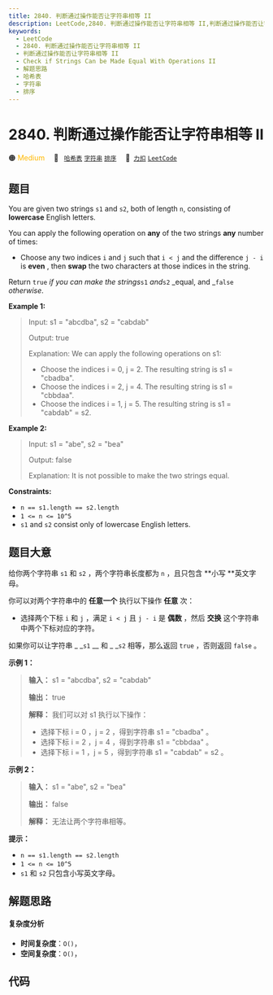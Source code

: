 ```yaml
---
title: 2840. 判断通过操作能否让字符串相等 II
description: LeetCode,2840. 判断通过操作能否让字符串相等 II,判断通过操作能否让字符串相等 II,Check if Strings Can be Made Equal With Operations II,解题思路,哈希表,字符串,排序
keywords:
  - LeetCode
  - 2840. 判断通过操作能否让字符串相等 II
  - 判断通过操作能否让字符串相等 II
  - Check if Strings Can be Made Equal With Operations II
  - 解题思路
  - 哈希表
  - 字符串
  - 排序
---
```


# 2840. 判断通过操作能否让字符串相等 II

🟠 <font color=#ffb800>Medium</font>&emsp; 🔖&ensp; [`哈希表`](/tag/hash-table.md) [`字符串`](/tag/string.md) [`排序`](/tag/sorting.md)&emsp; 🔗&ensp;[`力扣`](https://leetcode.cn/problems/check-if-strings-can-be-made-equal-with-operations-ii) [`LeetCode`](https://leetcode.com/problems/check-if-strings-can-be-made-equal-with-operations-ii)

## 题目

You are given two strings `s1` and `s2`, both of length `n`, consisting of
**lowercase** English letters.

You can apply the following operation on **any** of the two strings **any**
number of times:

  * Choose any two indices `i` and `j` such that `i < j` and the difference `j - i` is **even** , then **swap** the two characters at those indices in the string.

Return `true` _if you can make the strings_`s1` _and_`s2` _equal, and
_`false` _otherwise_.



**Example 1:**

> Input: s1 = "abcdba", s2 = "cabdab"
> 
> Output: true
> 
> Explanation: We can apply the following operations on s1:
> - Choose the indices i = 0, j = 2. The resulting string is s1 = "cbadba".
> - Choose the indices i = 2, j = 4. The resulting string is s1 = "cbbdaa".
> - Choose the indices i = 1, j = 5. The resulting string is s1 = "cabdab" = s2.

**Example 2:**

> Input: s1 = "abe", s2 = "bea"
> 
> Output: false
> 
> Explanation: It is not possible to make the two strings equal.

**Constraints:**

  * `n == s1.length == s2.length`
  * `1 <= n <= 10^5`
  * `s1` and `s2` consist only of lowercase English letters.


## 题目大意

给你两个字符串 `s1` 和 `s2` ，两个字符串长度都为 `n` ，且只包含 **小写  **英文字母。

你可以对两个字符串中的 **任意一个**  执行以下操作 **任意**  次：

  * 选择两个下标 `i` 和 `j` ，满足 `i < j` 且 `j - i` 是 **偶数** ，然后 **交换** 这个字符串中两个下标对应的字符。



如果你可以让字符串 _ _`s1` __ 和 _ _`s2` 相等，那么返回 `true` ，否则返回 `false` 。





**示例 1：**

> 
> 
> 
> 
> 
> **输入：** s1 = "abcdba", s2 = "cabdab"
> 
> **输出：** true
> 
> **解释：** 我们可以对 s1 执行以下操作：
> - 选择下标 i = 0 ，j = 2 ，得到字符串 s1 = "cbadba" 。
> - 选择下标 i = 2 ，j = 4 ，得到字符串 s1 = "cbbdaa" 。
> - 选择下标 i = 1 ，j = 5 ，得到字符串 s1 = "cabdab" = s2 。
> 
> 

**示例 2：**

> 
> 
> 
> 
> 
> **输入：** s1 = "abe", s2 = "bea"
> 
> **输出：** false
> 
> **解释：** 无法让两个字符串相等。
> 
> 



**提示：**

  * `n == s1.length == s2.length`
  * `1 <= n <= 10^5`
  * `s1` 和 `s2` 只包含小写英文字母。


## 解题思路

#### 复杂度分析

- **时间复杂度**：`O()`，
- **空间复杂度**：`O()`，

## 代码

```javascript

```